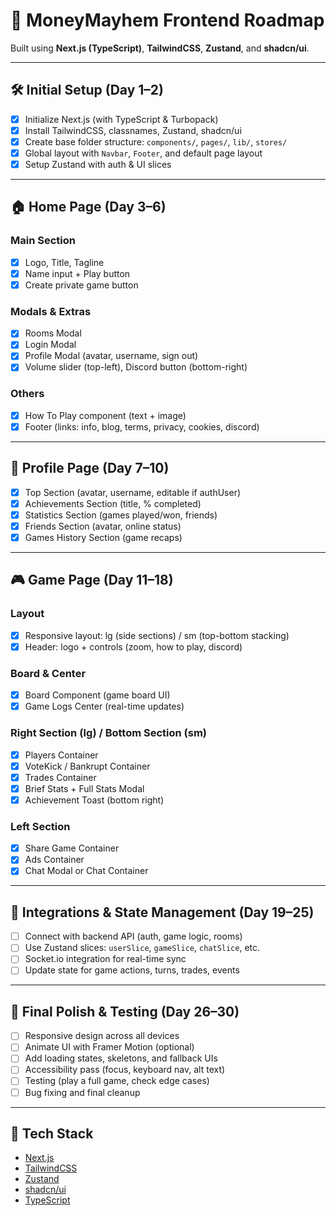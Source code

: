 # 🎲 MoneyMayhem Frontend Roadmap

Built using **Next.js (TypeScript)**, **TailwindCSS**, **Zustand**, and **shadcn/ui**.

---

## 🛠️ Initial Setup (Day 1–2)

- [x] Initialize Next.js (with TypeScript & Turbopack)
- [x] Install TailwindCSS, classnames, Zustand, shadcn/ui
- [x] Create base folder structure: `components/`, `pages/`, `lib/`, `stores/`
- [x] Global layout with `Navbar`, `Footer`, and default page layout
- [x] Setup Zustand with auth & UI slices

---

## 🏠 Home Page (Day 3–6)

### Main Section
- [x] Logo, Title, Tagline
- [x] Name input + Play button
- [x] Create private game button

### Modals & Extras
- [x] Rooms Modal
- [x] Login Modal
- [x] Profile Modal (avatar, username, sign out)
- [x] Volume slider (top-left), Discord button (bottom-right)

### Others
- [x] How To Play component (text + image)
- [x] Footer (links: info, blog, terms, privacy, cookies, discord)

---

## 👤 Profile Page (Day 7–10)

- [x] Top Section (avatar, username, editable if authUser)
- [x] Achievements Section (title, % completed)
- [x] Statistics Section (games played/won, friends)
- [x] Friends Section (avatar, online status)
- [x] Games History Section (game recaps)

---

## 🎮 Game Page (Day 11–18)

### Layout
- [x] Responsive layout: lg (side sections) / sm (top-bottom stacking)
- [x] Header: logo + controls (zoom, how to play, discord)

### Board & Center
- [x] Board Component (game board UI)
- [x] Game Logs Center (real-time updates)

### Right Section (lg) / Bottom Section (sm)
- [x] Players Container
- [x] VoteKick / Bankrupt Container
- [x] Trades Container
- [x] Brief Stats + Full Stats Modal
- [x] Achievement Toast (bottom right)

### Left Section
- [x] Share Game Container
- [x] Ads Container
- [x] Chat Modal or Chat Container

---

## 🔁 Integrations & State Management (Day 19–25)

- [ ] Connect with backend API (auth, game logic, rooms)
- [ ] Use Zustand slices: `userSlice`, `gameSlice`, `chatSlice`, etc.
- [ ] Socket.io integration for real-time sync
- [ ] Update state for game actions, turns, trades, events

---

## 🧪 Final Polish & Testing (Day 26–30)

- [ ] Responsive design across all devices
- [ ] Animate UI with Framer Motion (optional)
- [ ] Add loading states, skeletons, and fallback UIs
- [ ] Accessibility pass (focus, keyboard nav, alt text)
- [ ] Testing (play a full game, check edge cases)
- [ ] Bug fixing and final cleanup

---

## 🔧 Tech Stack

- [Next.js](https://nextjs.org/)
- [TailwindCSS](https://tailwindcss.com/)
- [Zustand](https://github.com/pmndrs/zustand)
- [shadcn/ui](https://ui.shadcn.com/)
- [TypeScript](https://www.typescriptlang.org/)
